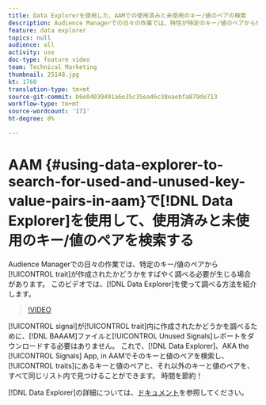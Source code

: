 ```yaml
---
title: Data Explorerを使用した、AAMでの使用済みと未使用のキー/値のペアの検索
description: Audience Managerでの日々の作業では、特性が特定のキー/値のペアから作成されたかどうかをすばやく確認する必要がある場合があります。 このビデオでは、Data Explorerを使用して確認する方法を紹介します。
feature: data explorer
topics: null
audience: all
activity: use
doc-type: feature video
team: Technical Marketing
thumbnail: 25148.jpg
kt: 1760
translation-type: tm+mt
source-git-commit: b6e04039491a6e35c35ea46c38eaebfa879de713
workflow-type: tm+mt
source-wordcount: '171'
ht-degree: 0%

---
```



# AAM {#using-data-explorer-to-search-for-used-and-unused-key-value-pairs-in-aam}で[!DNL Data Explorer]を使用して、使用済みと未使用のキー/値のペアを検索する

Audience Managerでの日々の作業では、特定のキー/値のペアから[!UICONTROL trait]が作成されたかどうかをすばやく調べる必要が生じる場合があります。 このビデオでは、[!DNL Data Explorer]を使って調べる方法を紹介します。

>[!VIDEO](https://video.tv.adobe.com/v/25148/?quality=12)

[!UICONTROL signal]が[!UICONTROL trait]内に作成されたかどうかを調べるために、[!DNL BAAAM]ファイルと[!UICONTROL Unused Signals]レポートをダウンロードする必要はありません。 これで、[!DNL Data Explorer]、AKA the [!UICONTROL Signals] App, in AAMでそのキーと値のペアを検索し、[!UICONTROL traits]にあるキーと値のペアと、それ以外のキーと値のペアを、すべて同じリスト内で見つけることができます。 時間を節約！

[!DNL Data Explorer]の詳細については、[ドキュメント](https://experiencecloud.adobe.com/resources/help/en_US/aam/data-explorer.html)を参照してください。